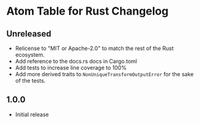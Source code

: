 # Atom Table for Rust Changelog

<!--
Copyright 2023, Collabora, Ltd.
SPDX-License-Identifier: CC-BY-4.0
-->

## Unreleased

- Relicense to "MIT or Apache-2.0" to match the rest of the Rust ecosystem.
- Add reference to the docs.rs docs in Cargo.toml
- Add tests to increase line coverage to 100%
- Add more derived traits to `NonUniqueTransformOutputError` for the sake of the tests.

## 1.0.0

- Initial release
